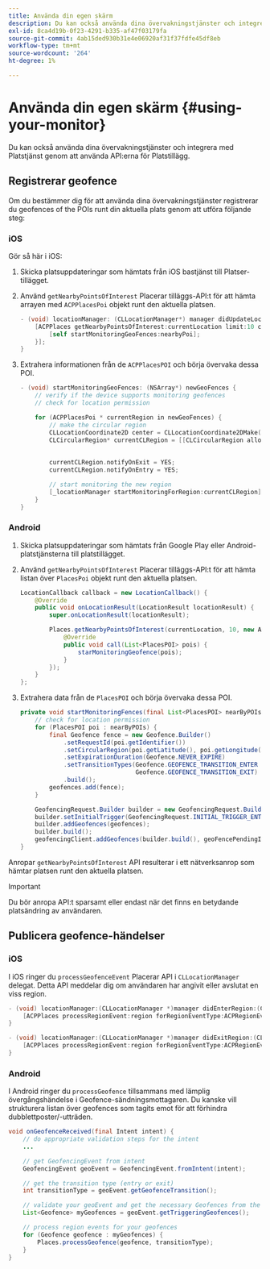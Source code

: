 ```yaml
---
title: Använda din egen skärm
description: Du kan också använda dina övervakningstjänster och integrera med Platstjänst genom att använda API:erna för Platstjänsttillägg.
exl-id: 8ca4d19b-0f23-4291-b335-af47f03179fa
source-git-commit: 4ab15ded930b31e4e06920af31f37fdfe45df8eb
workflow-type: tm+mt
source-wordcount: '264'
ht-degree: 1%

---
```


# Använda din egen skärm {#using-your-monitor}

Du kan också använda dina övervakningstjänster och integrera med Platstjänst genom att använda API:erna för Platstillägg.

## Registrerar geofence

Om du bestämmer dig för att använda dina övervakningstjänster registrerar du geofences of the POIs runt din aktuella plats genom att utföra följande steg:

### iOS

Gör så här i iOS:

1. Skicka platsuppdateringar som hämtats från iOS bastjänst till Platser-tillägget.

1. Använd `getNearbyPointsOfInterest` Placerar tilläggs-API:t för att hämta arrayen med `ACPPlacesPoi` objekt runt den aktuella platsen.

   ```objective-c
   - (void) locationManager: (CLLocationManager*) manager didUpdateLocations: (NSArray<CLLocation*>*) locations {
       [ACPPlaces getNearbyPointsOfInterest:currentLocation limit:10 callback: ^ (NSArray<ACPPlacesPoi*>* _Nullable nearbyPoi) {
           [self startMonitoringGeoFences:nearbyPoi];
       }];
   }
   ```

1. Extrahera informationen från de `ACPPlacesPOI` och börja övervaka dessa POI.

   ```objective-c
   - (void) startMonitoringGeoFences: (NSArray*) newGeoFences {
       // verify if the device supports monitoring geofences
       // check for location permission
   
       for (ACPPlacesPoi * currentRegion in newGeoFences) {
           // make the circular region
           CLLocationCoordinate2D center = CLLocationCoordinate2DMake(currentRegion.latitude, currentRegion.longitude);
           CLCircularRegion* currentCLRegion = [[CLCircularRegion alloc] initWithCenter:center
                                                                                 radius:currentRegion.radius
                                                                             identifier:currentRegion.identifier];
           currentCLRegion.notifyOnExit = YES;
           currentCLRegion.notifyOnEntry = YES;
   
           // start monitoring the new region
           [_locationManager startMonitoringForRegion:currentCLRegion];
       }
   }
   ```

### Android

1. Skicka platsuppdateringar som hämtats från Google Play eller Android-platstjänsterna till platstillägget.

1. Använd `getNearbyPointsOfInterest` Placerar tilläggs-API:t för att hämta listan över `PlacesPoi` objekt runt den aktuella platsen.

   ```java
   LocationCallback callback = new LocationCallback() {
       @Override
       public void onLocationResult(LocationResult locationResult) {
           super.onLocationResult(locationResult);
   
           Places.getNearbyPointsOfInterest(currentLocation, 10, new AdobeCallback<List<PlacesPOI>>() {
               @Override
               public void call(List<PlacesPOI> pois) {
                   starMonitoringGeofence(pois);
               }
           });
       }
   };
   ```

1. Extrahera data från de `PlacesPOI` och börja övervaka dessa POI.

   ```java
   private void startMonitoringFences(final List<PlacesPOI> nearByPOIs) {
       // check for location permission
       for (PlacesPOI poi : nearByPOIs) {
           final Geofence fence = new Geofence.Builder()
               .setRequestId(poi.getIdentifier())
               .setCircularRegion(poi.getLatitude(), poi.getLongitude(), poi.getRadius())
               .setExpirationDuration(Geofence.NEVER_EXPIRE)
               .setTransitionTypes(Geofence.GEOFENCE_TRANSITION_ENTER |
                                   Geofence.GEOFENCE_TRANSITION_EXIT)
               .build();
           geofences.add(fence);
       }
   
       GeofencingRequest.Builder builder = new GeofencingRequest.Builder();
       builder.setInitialTrigger(GeofencingRequest.INITIAL_TRIGGER_ENTER);
       builder.addGeofences(geofences);
       builder.build();
       geofencingClient.addGeofences(builder.build(), geoFencePendingIntent)
   }
   ```


Anropar `getNearbyPointsOfInterest` API resulterar i ett nätverksanrop som hämtar platsen runt den aktuella platsen.

>[!IMPORTANT]
>
>Du bör anropa API:t sparsamt eller endast när det finns en betydande platsändring av användaren.

## Publicera geofence-händelser

### iOS

I iOS ringer du `processGeofenceEvent` Placerar API i `CLLocationManager` delegat. Detta API meddelar dig om användaren har angivit eller avslutat en viss region.

```objective-c
- (void) locationManager:(CLLocationManager *)manager didEnterRegion:(CLRegion *)region {
    [ACPPlaces processRegionEvent:region forRegionEventType:ACPRegionEventTypeEntry];
}

- (void) locationManager:(CLLocationManager *)manager didExitRegion:(CLRegion *)region {
    [ACPPlaces processRegionEvent:region forRegionEventType:ACPRegionEventTypeExit];
}
```

### Android

I Android ringer du `processGeofence` tillsammans med lämplig övergångshändelse i Geofence-sändningsmottagaren. Du kanske vill strukturera listan över geofences som tagits emot för att förhindra dubblettposter/-utträden.

```java
void onGeofenceReceived(final Intent intent) {
    // do appropriate validation steps for the intent
    ...

    // get GeofencingEvent from intent
    GeofencingEvent geoEvent = GeofencingEvent.fromIntent(intent);

    // get the transition type (entry or exit)
    int transitionType = geoEvent.getGeofenceTransition();

    // validate your geoEvent and get the necessary Geofences from the list
    List<Geofence> myGeofences = geoEvent.getTriggeringGeofences();

    // process region events for your geofences
    for (Geofence geofence : myGeofences) {
        Places.processGeofence(geofence, transitionType);
    }
}
```
